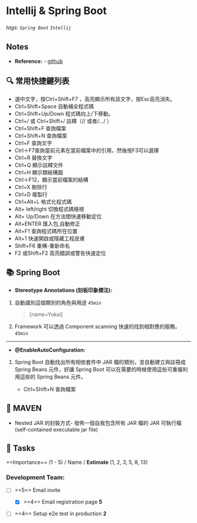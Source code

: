 Intellij & Spring Boot
===
###### tags: `Spring Boot` `Intellij`

## Notes 
<!--  <max@example.com>-->
- **Reference:** - [github](https://github.com/dyc87112/SpringBoot-Learning/tree/master/2.x/chapter2-3)


:mag: 常用快捷鍵列表
---
- 選中文字，按Ctrl+Shift+F7 ，高亮顯示所有該文字，按Esc高亮消失。
- Ctrl+Shift+Space 自動補全程式碼
- Ctrl+Shift+Up/Down 程式碼向上/下移動。
- Ctrl+/ 或 Ctrl+Shift+/  註釋（// 或者/*...*/ ）
- Ctrl+Shift+F 查詢檔案
- Ctrl+Shift+N 查詢檔案
- Ctrl+F 查詢文字
- Ctrl＋F7查詢當前元素在當前檔案中的引用，然後按F3可以選擇
- Ctrl+R 替換文字
- Ctrl+Q 顯示註釋文件
- Ctrl+H 顯示類結構圖
- Ctrl＋F12，顯示當前檔案的結構
- Ctrl+X 刪除行
- Ctrl+D 複製行
- Ctrl+Alt+L  格式化程式碼
- Alt+ left/right 切換程式碼檢視
- Alt+ Up/Down 在方法間快速移動定位
- Alt+ENTER 匯入包,自動修正
- Alt+F1 查詢程式碼所在位置
- Alt+1 快速開啟或隱藏工程皮膚
- Shift+F6  重構-重新命名
- F2 或Shift+F2 高亮錯誤或警告快速定位


:books: Spring Boot
---
- **Stereotype Annotations (刻板印象標注):**
1. 自動識別這個類別的角色與用途 `45min`
	> [name=Yukai]
2.  Framework 可以透過 Component scanning 快速的找到相對應的服務。 `45min`
** **
- **@EnableAutoConfiguration:**
1. Spring Boot 自動找出所有相依套件中 JAR 檔的類別，並自動建立與註冊成 Spring Beans 元件，好讓 Spring Boot 可以在需要的時候使用這些可重複利用這些的 Spring Beans 元件。


    - Ctrl+Shift+N 查詢檔案

:dart: MAVEN
---
- Nested JAR 的封裝方式- 發佈一個自我包含所有 JAR 檔的 JAR 可執行檔(self-contained executable jar file)


:closed_book: Tasks
--
==Importance== (1 - 5) / Name / **Estimate** (1, 2, 3, 5, 8, 13)
### Development Team:
- [ ] ==5== Email invite
  - [x] ==4== Email registration page **5**
- [ ] ==4== Setup e2e test in production **2**

